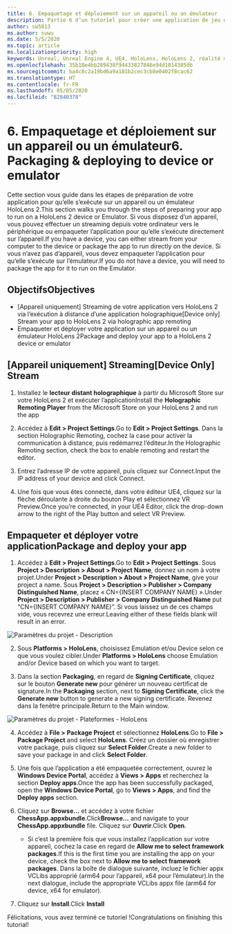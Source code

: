 ```yaml
---
title: 6. Empaquetage et déploiement sur un appareil ou un émulateur
description: Partie 6 d’un tutoriel pour créer une application de jeu d’échecs simple avec Unreal Engine 4 et le plug-in UX Tools du Mixed Reality Toolkit
author: sw5813
ms.author: suwu
ms.date: 5/5/2020
ms.topic: article
ms.localizationpriority: high
keywords: Unreal, Unreal Engine 4, UE4, HoloLens, HoloLens 2, réalité mixte, tutoriel, bien démarrer, mrtk, uxt, UX Tools, documentation
ms.openlocfilehash: 35b18e4bb289438f94433827846e94d1014385db
ms.sourcegitcommit: ba4c8c2a19bd6a9a181b2cec3cb8e0402f8cac62
ms.translationtype: HT
ms.contentlocale: fr-FR
ms.lasthandoff: 05/05/2020
ms.locfileid: "82840378"
---
```

# <a name="6-packaging--deploying-to-device-or-emulator"></a><span data-ttu-id="1754b-104">6. Empaquetage et déploiement sur un appareil ou un émulateur</span><span class="sxs-lookup"><span data-stu-id="1754b-104">6. Packaging & deploying to device or emulator</span></span>

<span data-ttu-id="1754b-105">Cette section vous guide dans les étapes de préparation de votre application pour qu’elle s’exécute sur un appareil ou un émulateur HoloLens 2.</span><span class="sxs-lookup"><span data-stu-id="1754b-105">This section walks you through the steps of preparing your app to run on a HoloLens 2 device or Emulator.</span></span> <span data-ttu-id="1754b-106">Si vous disposez d’un appareil, vous pouvez effectuer un streaming depuis votre ordinateur vers le périphérique ou empaqueter l’application pour qu’elle s’exécute directement sur l’appareil.</span><span class="sxs-lookup"><span data-stu-id="1754b-106">If you have a device, you can either stream from your computer to the device or package the app to run directly on the device.</span></span> <span data-ttu-id="1754b-107">Si vous n’avez pas d’appareil, vous devez empaqueter l’application pour qu’elle s’exécute sur l’émulateur.</span><span class="sxs-lookup"><span data-stu-id="1754b-107">If you do not have a device, you will need to package the app for it to run on the Emulator.</span></span> 

## <a name="objectives"></a><span data-ttu-id="1754b-108">Objectifs</span><span class="sxs-lookup"><span data-stu-id="1754b-108">Objectives</span></span>

* <span data-ttu-id="1754b-109">[Appareil uniquement] Streaming de votre application vers HoloLens 2 via l’exécution à distance d’une application holographique</span><span class="sxs-lookup"><span data-stu-id="1754b-109">[Device only] Stream your app to HoloLens 2 via holographic app remoting</span></span>
* <span data-ttu-id="1754b-110">Empaqueter et déployer votre application sur un appareil ou un émulateur HoloLens 2</span><span class="sxs-lookup"><span data-stu-id="1754b-110">Package and deploy your app to a HoloLens 2 device or emulator</span></span>

## <a name="device-only-stream"></a><span data-ttu-id="1754b-111">[Appareil uniquement] Streaming</span><span class="sxs-lookup"><span data-stu-id="1754b-111">[Device Only] Stream</span></span>

1.  <span data-ttu-id="1754b-112">Installez le **lecteur distant holographique** à partir du Microsoft Store sur votre HoloLens 2 et exécuter l’application</span><span class="sxs-lookup"><span data-stu-id="1754b-112">Install the **Holographic Remoting Player** from the Microsoft Store on your HoloLens 2 and run the app</span></span>

2.  <span data-ttu-id="1754b-113">Accédez à **Edit > Project Settings**.</span><span class="sxs-lookup"><span data-stu-id="1754b-113">Go to **Edit > Project Settings**.</span></span> <span data-ttu-id="1754b-114">Dans la section Holographic Remoting, cochez la case pour activer la communication à distance, puis redémarrez l’éditeur.</span><span class="sxs-lookup"><span data-stu-id="1754b-114">In the Holographic Remoting section, check the box to enable remoting and restart the editor.</span></span>

3.  <span data-ttu-id="1754b-115">Entrez l’adresse IP de votre appareil, puis cliquez sur Connect.</span><span class="sxs-lookup"><span data-stu-id="1754b-115">Input the IP address of your device and click Connect.</span></span>

4.  <span data-ttu-id="1754b-116">Une fois que vous êtes connecté, dans votre éditeur UE4, cliquez sur la flèche déroulante à droite du bouton Play et sélectionnez VR Preview.</span><span class="sxs-lookup"><span data-stu-id="1754b-116">Once you’re connected, in your UE4 Editor, click the drop-down arrow to the right of the Play button and select VR Preview.</span></span>

## <a name="package-and-deploy-your-app"></a><span data-ttu-id="1754b-117">Empaqueter et déployer votre application</span><span class="sxs-lookup"><span data-stu-id="1754b-117">Package and deploy your app</span></span> 

1.  <span data-ttu-id="1754b-118">Accédez à **Edit > Project Settings**.</span><span class="sxs-lookup"><span data-stu-id="1754b-118">Go to **Edit > Project Settings**.</span></span> <span data-ttu-id="1754b-119">Sous **Project > Description > About > Project Name**, donnez un nom à votre projet.</span><span class="sxs-lookup"><span data-stu-id="1754b-119">Under **Project > Description > About > Project Name**, give your project a name.</span></span> <span data-ttu-id="1754b-120">Sous **Project > Description > Publisher > Company Distinguished Name**, placez « CN={INSERT COMPANY NAME} ».</span><span class="sxs-lookup"><span data-stu-id="1754b-120">Under **Project > Description > Publisher > Company Distinguished Name** put “CN={INSERT COMPANY NAME}”.</span></span> <span data-ttu-id="1754b-121">Si vous laissez un de ces champs vide, vous recevrez une erreur.</span><span class="sxs-lookup"><span data-stu-id="1754b-121">Leaving either of these fields blank will result in an error.</span></span> 

![Paramètres du projet - Description](images/unreal-uxt/6-cn.PNG)

2.  <span data-ttu-id="1754b-123">Sous **Platforms > HoloLens**, choisissez Emulation et/ou Device selon ce que vous voulez cibler.</span><span class="sxs-lookup"><span data-stu-id="1754b-123">Under **Platforms > HoloLens** choose Emulation and/or Device based on which you want to target.</span></span>

3.  <span data-ttu-id="1754b-124">Dans la section **Packaging**, en regard de **Signing Certificate**, cliquez sur le bouton **Generate new** pour générer un nouveau certificat de signature.</span><span class="sxs-lookup"><span data-stu-id="1754b-124">In the **Packaging** section, next to **Signing Certificate**, click the **Generate new** button to generate a new signing certificate.</span></span> <span data-ttu-id="1754b-125">Revenez dans la fenêtre principale.</span><span class="sxs-lookup"><span data-stu-id="1754b-125">Return to the Main window.</span></span>

![Paramètres du projet - Plateformes - HoloLens](images/unreal-uxt/6-packaging.PNG)

4.  <span data-ttu-id="1754b-127">Accédez à **File > Package Project** et sélectionnez **HoloLens**.</span><span class="sxs-lookup"><span data-stu-id="1754b-127">Go to **File > Package Project** and select **HoloLens**.</span></span> <span data-ttu-id="1754b-128">Créez un dossier où enregistrer votre package, puis cliquez sur **Select Folder**.</span><span class="sxs-lookup"><span data-stu-id="1754b-128">Create a new folder to save your package in and click **Select Folder**.</span></span> 

5.  <span data-ttu-id="1754b-129">Une fois que l’application a été empaquetée correctement, ouvrez le **Windows Device Portal**, accédez à **Views > Apps** et recherchez la section **Deploy apps**.</span><span class="sxs-lookup"><span data-stu-id="1754b-129">Once the app has been successfully packaged, open the **Windows Device Portal**, go to **Views > Apps**, and find the **Deploy apps** section.</span></span>

6.  <span data-ttu-id="1754b-130">Cliquez sur **Browse...** et accédez à votre fichier **ChessApp.appxbundle**.</span><span class="sxs-lookup"><span data-stu-id="1754b-130">Click**Browse...** and navigate to your **ChessApp.appxbundle** file.</span></span> <span data-ttu-id="1754b-131">Cliquez sur **Ouvrir**.</span><span class="sxs-lookup"><span data-stu-id="1754b-131">Click **Open**.</span></span> 

    * <span data-ttu-id="1754b-132">Si c’est la première fois que vous installez l’application sur votre appareil, cochez la case en regard de **Allow me to select framework packages**.</span><span class="sxs-lookup"><span data-stu-id="1754b-132">If this is the first time you are installing the app on your device, check the box next to **Allow me to select framework packages**.</span></span> <span data-ttu-id="1754b-133">Dans la boîte de dialogue suivante, incluez le fichier appx VCLibs approprié (arm64 pour l’appareil, x64 pour l’émulateur).</span><span class="sxs-lookup"><span data-stu-id="1754b-133">In the next dialogue, include the appropriate VCLibs appx file (arm64 for device, x64 for emulator).</span></span> 

7.  <span data-ttu-id="1754b-134">Cliquez sur **Install**.</span><span class="sxs-lookup"><span data-stu-id="1754b-134">Click **Install**</span></span>

<span data-ttu-id="1754b-135">Félicitations, vous avez terminé ce tutoriel !</span><span class="sxs-lookup"><span data-stu-id="1754b-135">Congratulations on finishing this tutorial!</span></span>  